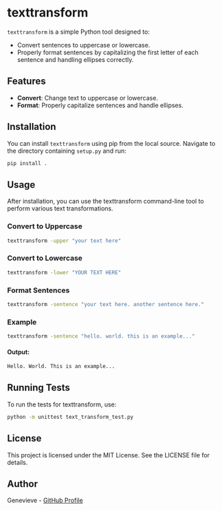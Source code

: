 # texttransform

`texttransform` is a simple Python tool designed to:
- Convert sentences to uppercase or lowercase.
- Properly format sentences by capitalizing the first letter of each sentence and handling ellipses correctly.

## Features
- **Convert**: Change text to uppercase or lowercase.
- **Format**: Properly capitalize sentences and handle ellipses.

## Installation
You can install `texttransform` using pip from the local source. Navigate to the directory containing `setup.py` and run:

```bash
pip install .
```

## Usage
After installation, you can use the texttransform command-line tool to perform various text transformations.

### Convert to Uppercase
```bash
texttransform -upper "your text here"
```

### Convert to Lowercase
```bash
texttransform -lower "YOUR TEXT HERE"
```

### Format Sentences
```bash
texttransform -sentence "your text here. another sentence here."
```

### Example
```bash
texttransform -sentence "hello. world. this is an example..."
```

#### Output:
```bash
Hello. World. This is an example...
```

## Running Tests
To run the tests for texttransform, use:

```bash
python -m unittest text_transform_test.py
```

## License
This project is licensed under the MIT License. See the LICENSE file for details.

## Author
Genevieve - [GitHub Profile](https://github.com/Genevieveok/)

